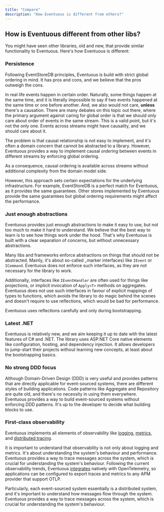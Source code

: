 ```yaml
---
title: "Compare"
description: "How Eventuous is different from others?"
---
```


## How is Eventuous different from other libs?

You might have seen other libraries, old and new, that provide similar functionality to Eventuous. Here's how Eventuous is different:

### Persistence

Following EventStoreDB principles, Eventuous is build with strict global ordering in mind. It has pros and cons, and we believe that the pros outweigh the cons.

In real life events happen in certain order. Naturally, some things happen at the same time, and it is literally impossible to say if two events happened at the same time or one before another. And, we also would not care, **unless** there's a causation. There are many debates on this topic out there, where the primary argument against caring for global order is that we should only care about order of events in the same stream. This is a valid point, but it's not the only one. Events across streams might have causality, and we should care about it.

The problem is that causal relationship is not easy to implement, and it's often a domain concern that cannot be abstracted to a library. However, Eventuous provides a way to implement causal _ordering_ between events in different streams by enforcing global ordering.

As a consequence, causal ordering is available across streams without additional complexity from the domain model side.

However, this approach sets certain expectations for the underlying infrastructure. For example, EventStoreDB is a perfect match for Eventuous, as it provides the same guarantees. Other stores implemented by Eventuous provide the same guarantees but global ordering requirements might affect the performance.

### Just enough abstractions

Eventuous provides just enough abstractions to make it easy to use, but not too much to make it hard to understand. We believe that the best way to learn is to see how things work under the hood. That's why Eventuous is built with a clear separation of concerns, but without unnecessary abstractions.

Many libs and frameworks enforce abstractions on things that should not be abstracted. Mainly, it's about so-called _marker interfaces) like `IEvent` or `ICommand`. Eventuous does not enforce such interfaces, as they are not necessary for the library to work.

Additionally, interfaces like `IEventHandler` are often used for things like projections, or implicit invocation of `Apply<T>` methods on aggregates. Eventuous does not use such interfaces in favour of explicit mappings of types to functions, which avoids the library to do magic behind the scenes and doesn't require to use reflections, which would be bad for performance.

Eventuous uses reflections carefully and only during bootstrapping.

### Latest .NET

Eventuous is relatively new, and we aim keeping it up to date with the latest features of C# and .NET. The library uses ASP.NET Core native elements like configuration, hosting, and dependency injection. It allows developers to jump-start their projects without learning new concepts, at least about the bootstrapping basics.

### No strong DDD focus

Although Domain-Driven Design (DDD) is very useful and provides patterns that are directly applicable for event-sourced systems, there are different styles of building applications. Code patterns like Aggregate and Repository are quite old, and there's no necessity in using them everywhere. Eventuous provides a way to build event-sourced systems without enforcing DDD patterns. It's up to the developer to decide what building blocks to use.

### First-class observability

Eventuous implements all elements of observability like [logging](../diagnostics/logs.md), [metrics](../diagnostics/metrics.md), and [distributed tracing](../diagnostics/traces.md).

It is important to understand that observability is not only about logging and metrics. It's about understanding the system's behaviour and performance. Eventuous provides a way to trace messages across the system, which is crucial for understanding the system's behaviour. Following the current observability trends, Eventuous [integrates](../diagnostics/opentelemetry.md) natively with OpenTelemetry, so applications can be configured to export traces and metrics to any APM provider that support OTLP.

Particularly, each event-sourced system essentially is a distributed system, and it's important to understand how messages flow through the system. Eventuous provides a way to trace messages across the system, which is crucial for understanding the system's behaviour.